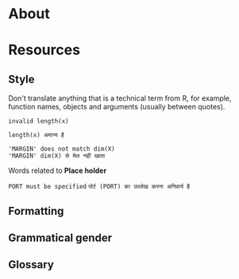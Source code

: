 # About



# Resources



## Style

Don't translate anything that is a technical term from R, for example, function names, objects and arguments (usually between quotes).

`invalid length(x)`

`length(x) अमान्य है`

`'MARGIN' does not match dim(X)`  
`'MARGIN' dim(X) से मेल नहीं खाता`

Words related to __Place holder__

`PORT must be specified`
`पोर्ट (PORT) का उल्लेख करना अनिवार्य है`

## Formatting

## Grammatical gender

## Glossary